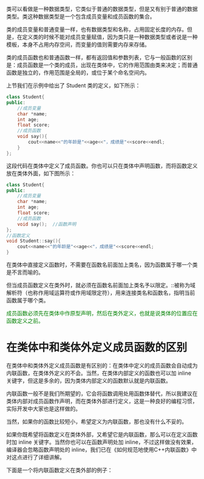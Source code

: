 类可以看做是一种数据类型，它类似于普通的数据类型，但是又有别于普通的数据类型。类这种数据类型是一个包含成员变量和成员函数的集合。

类的成员变量和普通变量一样，也有数据类型和名称，占用固定长度的内存。但是，在定义类的时候不能对成员变量赋值，因为类只是一种数据类型或者说是一种模板，本身不占用内存空间，而变量的值则需要内存来存储。

类的成员函数也和普通函数一样，都有返回值和参数列表，它与一般函数的区别是：成员函数是一个类的成员，出现在类体中，它的作用范围由类来决定；而普通函数是独立的，作用范围是全局的，或位于某个命名空间内。

上节我们在示例中给出了 Student 类的定义，如下所示：

```c++
class Student{
public:
    //成员变量
    char *name;
    int age;
    float score;
    //成员函数
    void say(){
        cout<<name<<"的年龄是"<<age<<"，成绩是"<<score<<endl;
    }
};
```

这段代码在类体中定义了成员函数。你也可以只在类体中声明函数，而将函数定义放在类体外面，如下图所示：

```c++
class Student{
public:
    //成员变量
    char *name;
    int age;
    float score;
    //成员函数
    void say();  //函数声明
};
//函数定义
void Student::say(){
    cout<<name<<"的年龄是"<<age<<"，成绩是"<<score<<endl;
}
```

在类体中直接定义函数时，不需要在函数名前面加上类名，因为函数属于哪一个类是不言而喻的。

但当成员函数定义在类外时，就必须在函数名前面加上类名予以限定。::被称为域解析符（也称作用域运算符或作用域限定符），用来连接类名和函数名，指明当前函数属于哪个类。

<font color="green">成员函数必须先在类体中作原型声明，然后在类外定义，也就是说类体的位置应在函数定义之前。</font>

# 在类体中和类体外定义成员函数的区别

在类体中和类体外定义成员函数是有区别的：在类体中定义的成员函数会自动成为内联函数，在类体外定义的不会。当然，在类体内部定义的函数也可以加 inline 关键字，但这是多余的，因为类体内部定义的函数默认就是内联函数。

内联函数一般不是我们所期望的，它会将函数调用处用函数体替代，所以我建议在类体内部对成员函数作声明，而在类体外部进行定义，这是一种良好的编程习惯，实际开发中大家也是这样做的。

当然，如果你的函数比较短小，希望定义为内联函数，那也没有什么不妥的。

如果你既希望将函数定义在类体外部，又希望它是内联函数，那么可以在定义函数时加 inline 关键字。当然你也可以在函数声明处加 inline，不过这样做没有效果，编译器会忽略函数声明处的 inline，我们已在《如何规范地使用C++内联函数》中对这点进行了详细讲解。

下面是一个将内联函数定义在类外部的例子：